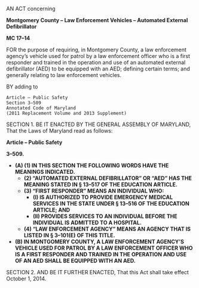 AN ACT concerning **Montgomery County – Law Enforcement Vehicles – Automated External Defibrillator****MC 17–14** FOR the purpose of requiring, in Montgomery County, a law enforcement agency’s vehicle used for patrol by a law enforcement officer who is a first responder and trained in the operation and use of an automated external defibrillator (AED) to be equipped with an AED; defining certain terms; and generally relating to law enforcement vehicles. BY adding to 	Article – Public Safety 	Section 3–509	Annotated Code of Maryland 
	(2011 Replacement Volume and 2013 Supplement) SECTION 1. BE IT ENACTED BY THE GENERAL ASSEMBLY OF MARYLAND, That the Laws of Maryland read as follows: **Article – Public Safety** **3–509.**   * **(A) (1) IN THIS SECTION THE FOLLOWING WORDS HAVE THE MEANINGS INDICATED.**    * **(2) “AUTOMATED EXTERNAL DEFIBRILLATOR” OR “AED” HAS THE MEANING STATED IN § 13–517 OF THE EDUCATION ARTICLE.**    * **(3) “FIRST RESPONDER” MEANS AN INDIVIDUAL WHO:**      * **(I) IS AUTHORIZED TO PROVIDE EMERGENCY MEDICAL SERVICES IN THE STATE UNDER § 13–516 OF THE EDUCATION ARTICLE; AND**      * **(II) PROVIDES SERVICES TO AN INDIVIDUAL BEFORE THE INDIVIDUAL IS ADMITTED TO A HOSPITAL.**     * **(4) “LAW ENFORCEMENT AGENCY” MEANS AN AGENCY THAT IS LISTED IN § 3–101(E) OF THIS TITLE.**  * **(B) IN MONTGOMERY COUNTY, A LAW ENFORCEMENT AGENCY’S VEHICLE USED FOR PATROL BY A LAW ENFORCEMENT OFFICER WHO IS A FIRST RESPONDER AND TRAINED IN THE OPERATION AND USE OF AN AED SHALL BE EQUIPPED WITH AN AED.**SECTION 2. AND BE IT FURTHER ENACTED, That this Act shall take effect October 1, 2014.